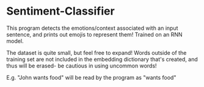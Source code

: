 # Sentiment-Classifier
This program detects the emotions/context associated with an input sentence, and prints out emojis to represent them! Trained on an RNN model.

The dataset is quite small, but feel free to expand! Words outside of the training set are not included in the embedding dictionary that's created, and thus will be erased- be cautious in using uncommon words!

E.g. "John wants food" will be read by the program as "wants food" 
